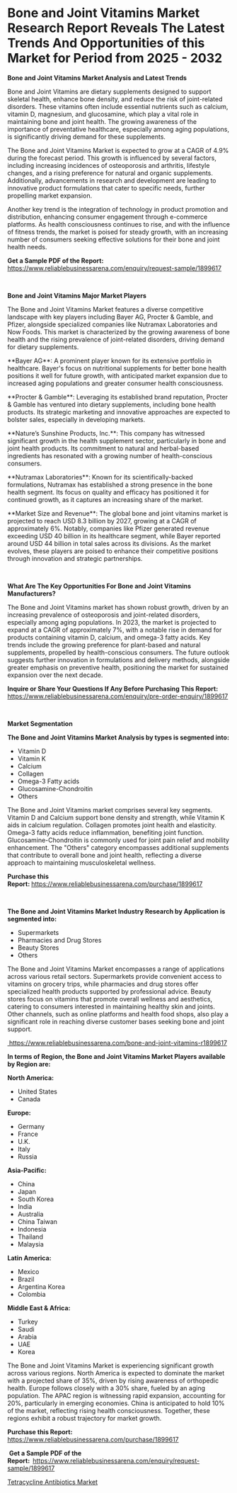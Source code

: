 <p><h1>Bone and Joint Vitamins Market Research Report Reveals The Latest Trends And Opportunities of this Market for Period from 2025 - 2032</h1></p><p><strong>Bone and Joint Vitamins Market Analysis and Latest Trends</strong></p>
<p><p>Bone and Joint Vitamins are dietary supplements designed to support skeletal health, enhance bone density, and reduce the risk of joint-related disorders. These vitamins often include essential nutrients such as calcium, vitamin D, magnesium, and glucosamine, which play a vital role in maintaining bone and joint health. The growing awareness of the importance of preventative healthcare, especially among aging populations, is significantly driving demand for these supplements.</p><p>The Bone and Joint Vitamins Market is expected to grow at a CAGR of 4.9% during the forecast period. This growth is influenced by several factors, including increasing incidences of osteoporosis and arthritis, lifestyle changes, and a rising preference for natural and organic supplements. Additionally, advancements in research and development are leading to innovative product formulations that cater to specific needs, further propelling market expansion.</p><p>Another key trend is the integration of technology in product promotion and distribution, enhancing consumer engagement through e-commerce platforms. As health consciousness continues to rise, and with the influence of fitness trends, the market is poised for steady growth, with an increasing number of consumers seeking effective solutions for their bone and joint health needs.</p></p>
<p><strong>Get a Sample PDF of the Report:&nbsp;</strong> <a href="https://www.reliablebusinessarena.com/enquiry/request-sample/1899617?utm_campaign=3266&utm_medium=2&utm_source=Github&utm_content=ia&utm_term=08032025&utm_id=bone-and-joint-vitamins">https://www.reliablebusinessarena.com/enquiry/request-sample/1899617</a></p>
<p>&nbsp;</p>
<p><strong>Bone and Joint Vitamins Major Market Players</strong></p>
<p><p>The Bone and Joint Vitamins Market features a diverse competitive landscape with key players including Bayer AG, Procter & Gamble, and Pfizer, alongside specialized companies like Nutramax Laboratories and Now Foods. This market is characterized by the growing awareness of bone health and the rising prevalence of joint-related disorders, driving demand for dietary supplements.</p><p>**Bayer AG**: A prominent player known for its extensive portfolio in healthcare. Bayer's focus on nutritional supplements for better bone health positions it well for future growth, with anticipated market expansion due to increased aging populations and greater consumer health consciousness.</p><p>**Procter & Gamble**: Leveraging its established brand reputation, Procter & Gamble has ventured into dietary supplements, including bone health products. Its strategic marketing and innovative approaches are expected to bolster sales, especially in developing markets.</p><p>**Nature’s Sunshine Products, Inc.**: This company has witnessed significant growth in the health supplement sector, particularly in bone and joint health products. Its commitment to natural and herbal-based ingredients has resonated with a growing number of health-conscious consumers.</p><p>**Nutramax Laboratories**: Known for its scientifically-backed formulations, Nutramax has established a strong presence in the bone health segment. Its focus on quality and efficacy has positioned it for continued growth, as it captures an increasing share of the market.</p><p>**Market Size and Revenue**: The global bone and joint vitamins market is projected to reach USD 8.3 billion by 2027, growing at a CAGR of approximately 6%. Notably, companies like Pfizer generated revenue exceeding USD 40 billion in its healthcare segment, while Bayer reported around USD 44 billion in total sales across its divisions. As the market evolves, these players are poised to enhance their competitive positions through innovation and strategic partnerships.</p></p>
<p>&nbsp;</p>
<p><strong>What Are The Key Opportunities For Bone and Joint Vitamins Manufacturers?</strong></p>
<p><p>The Bone and Joint Vitamins market has shown robust growth, driven by an increasing prevalence of osteoporosis and joint-related disorders, especially among aging populations. In 2023, the market is projected to expand at a CAGR of approximately 7%, with a notable rise in demand for products containing vitamin D, calcium, and omega-3 fatty acids. Key trends include the growing preference for plant-based and natural supplements, propelled by health-conscious consumers. The future outlook suggests further innovation in formulations and delivery methods, alongside greater emphasis on preventive health, positioning the market for sustained expansion over the next decade.</p></p>
<p><strong>Inquire or Share Your Questions If Any Before Purchasing This Report:</strong> <a href="https://www.reliablebusinessarena.com/enquiry/pre-order-enquiry/1899617?utm_campaign=3266&utm_medium=2&utm_source=Github&utm_content=ia&utm_term=08032025&utm_id=bone-and-joint-vitamins">https://www.reliablebusinessarena.com/enquiry/pre-order-enquiry/1899617</a></p>
<p>&nbsp;</p>
<p><strong>Market Segmentation</strong></p>
<p><strong>The Bone and Joint Vitamins Market Analysis by types is segmented into:</strong></p>
<p><ul><li>Vitamin D</li><li>Vitamin K</li><li>Calcium</li><li>Collagen</li><li>Omega-3 Fatty acids</li><li>Glucosamine-Chondroitin</li><li>Others</li></ul></p>
<p><p>The Bone and Joint Vitamins market comprises several key segments. Vitamin D and Calcium support bone density and strength, while Vitamin K aids in calcium regulation. Collagen promotes joint health and elasticity. Omega-3 fatty acids reduce inflammation, benefiting joint function. Glucosamine-Chondroitin is commonly used for joint pain relief and mobility enhancement. The "Others" category encompasses additional supplements that contribute to overall bone and joint health, reflecting a diverse approach to maintaining musculoskeletal wellness.</p></p>
<p><strong>Purchase this Report:&nbsp;</strong><a href="https://www.reliablebusinessarena.com/purchase/1899617?utm_campaign=3266&utm_medium=2&utm_source=Github&utm_content=ia&utm_term=08032025&utm_id=bone-and-joint-vitamins">https://www.reliablebusinessarena.com/purchase/1899617</a></p>
<p>&nbsp;</p>
<p><strong>The Bone and Joint Vitamins Market Industry Research by Application is segmented into:</strong></p>
<p><ul><li>Supermarkets</li><li>Pharmacies and Drug Stores</li><li>Beauty Stores</li><li>Others</li></ul></p>
<p><p>The Bone and Joint Vitamins Market encompasses a range of applications across various retail sectors. Supermarkets provide convenient access to vitamins on grocery trips, while pharmacies and drug stores offer specialized health products supported by professional advice. Beauty stores focus on vitamins that promote overall wellness and aesthetics, catering to consumers interested in maintaining healthy skin and joints. Other channels, such as online platforms and health food shops, also play a significant role in reaching diverse customer bases seeking bone and joint support.</p></p>
<p><a href="https://www.reliablebusinessarena.com/bone-and-joint-vitamins-r1899617?utm_campaign=3266&utm_medium=2&utm_source=Github&utm_content=ia&utm_term=08032025&utm_id=bone-and-joint-vitamins">&nbsp;https://www.reliablebusinessarena.com/bone-and-joint-vitamins-r1899617</a></p>
<p><strong>In terms of Region, the Bone and Joint Vitamins Market Players available by Region are:</strong></p>
<p>
    <p> <strong> North America: </strong>
        <ul>
            <li>United States</li>
            <li>Canada</li>
        </ul>
        </p> 
    <p> <strong> Europe: </strong>
        <ul>
            <li>Germany</li>
            <li>France</li>
            <li>U.K.</li>
            <li>Italy</li>
            <li>Russia</li>
        </ul>
        </p> 
    <p> <strong> Asia-Pacific: </strong>
        <ul>
            <li>China</li>
            <li>Japan</li>
            <li>South Korea</li>
            <li>India</li>
            <li>Australia</li>
            <li>China Taiwan</li>
            <li>Indonesia</li>
            <li>Thailand</li>
            <li>Malaysia</li>
        </ul>
        </p> 
    <p> <strong> Latin America: </strong>
        <ul>
            <li>Mexico</li>
            <li>Brazil</li>
            <li>Argentina Korea</li>
            <li>Colombia</li>
        </ul>
        </p> 
    <p> <strong> Middle East & Africa: </strong>
        <ul>
            <li>Turkey</li>
            <li>Saudi</li>
            <li>Arabia</li>
            <li>UAE</li>
            <li>Korea</li>
        </ul>
    </p>
    </p>
<p><p>The Bone and Joint Vitamins Market is experiencing significant growth across various regions. North America is expected to dominate the market with a projected share of 35%, driven by rising awareness of orthopedic health. Europe follows closely with a 30% share, fueled by an aging population. The APAC region is witnessing rapid expansion, accounting for 20%, particularly in emerging economies. China is anticipated to hold 10% of the market, reflecting rising health consciousness. Together, these regions exhibit a robust trajectory for market growth.</p></p>
<p><strong>Purchase this Report: </strong><a href="https://www.reliablebusinessarena.com/purchase/1899617?utm_campaign=3266&utm_medium=2&utm_source=Github&utm_content=ia&utm_term=08032025&utm_id=bone-and-joint-vitamins">https://www.reliablebusinessarena.com/purchase/1899617</a></p>
<p>&nbsp;<strong>Get a Sample PDF of the Report:&nbsp;&nbsp;</strong><a href="https://www.reliablebusinessarena.com/enquiry/request-sample/1899617?utm_campaign=3266&utm_medium=2&utm_source=Github&utm_content=ia&utm_term=08032025&utm_id=bone-and-joint-vitamins">https://www.reliablebusinessarena.com/enquiry/request-sample/1899617</a></p>
<p><strong></strong></p>
<p><p><a href="https://github.com/samesdufloiw/Market-Research-Report-List-1/blob/main/tetracycline-antibiotics-market.md?utm_campaign=3266&utm_medium=2&utm_source=Github&utm_content=ia&utm_term=08032025&utm_id=bone-and-joint-vitamins">Tetracycline Antibiotics Market</a></p></p>